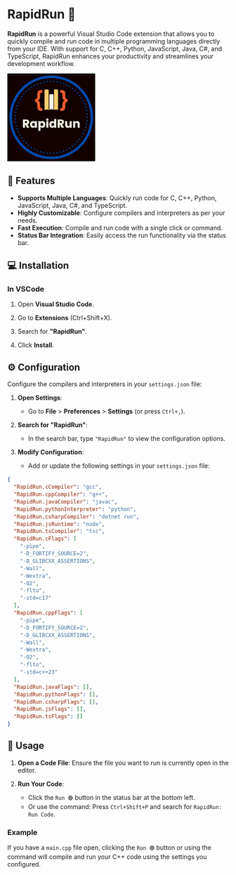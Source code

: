 # RapidRun 🎯

**RapidRun** is a powerful Visual Studio Code extension that allows you to quickly compile and run code in multiple programming languages directly from your IDE. With support for C, C++, Python, JavaScript, Java, C#, and TypeScript, RapidRun enhances your productivity and streamlines your development workflow.

![RapidRun Logo](./RapidRun.png)

## 🚀 Features

- **Supports Multiple Languages**: Quickly run code for C, C++, Python, JavaScript, Java, C#, and TypeScript.
- **Highly Customizable**: Configure compilers and interpreters as per your needs.
- **Fast Execution**: Compile and run code with a single click or command.
- **Status Bar Integration**: Easily access the run functionality via the status bar.

## 💻 Installation

### In VSCode

1. Open **Visual Studio Code**.

2. Go to **Extensions** (Ctrl+Shift+X).

3. Search for **"RapidRun"**.

5. Click **Install**.

## ⚙️ Configuration

Configure the compilers and interpreters in your `settings.json` file:

1. **Open Settings**:
   - Go to **File** > **Preferences** > **Settings** (or press `Ctrl+,`).

2. **Search for "RapidRun"**:
   - In the search bar, type `"RapidRun"` to view the configuration options.

3. **Modify Configuration**:
   - Add or update the following settings in your `settings.json` file:

```json
{
  "RapidRun.cCompiler": "gcc",
  "RapidRun.cppCompiler": "g++",
  "RapidRun.javaCompiler": "javac",
  "RapidRun.pythonInterpreter": "python",
  "RapidRun.csharpCompiler": "dotnet run",
  "RapidRun.jsRuntime": "node",
  "RapidRun.tsCompiler": "tsc",
  "RapidRun.cFlags": [
    "-pipe",
    "-D_FORTIFY_SOURCE=2",
    "-D_GLIBCXX_ASSERTIONS",
    "-Wall",
    "-Wextra",
    "-O2",
    "-flto",
    "-std=c17"
  ],
  "RapidRun.cppFlags": [
    "-pipe",
    "-D_FORTIFY_SOURCE=2",
    "-D_GLIBCXX_ASSERTIONS",
    "-Wall",
    "-Wextra",
    "-O2",
    "-flto",
    "-std=c++23"
  ],
  "RapidRun.javaFlags": [],
  "RapidRun.pythonFlags": [],
  "RapidRun.csharpFlags": [],
  "RapidRun.jsFlags": [],
  "RapidRun.tsFlags": []
}
```
## 🚀 Usage

1.  **Open a Code File**: Ensure the file you want to run is currently open in the editor.

3.  **Run Your Code**:
    -   Click the `Run 🟢` button in the status bar at the bottom left.
    -   Or use the command: Press `Ctrl+Shift+P` and search for `RapidRun: Run Code`.

### Example

If you have a `main.cpp` file open, clicking the `Run 🟢` button or using the command will compile and run your C++ code using the settings you configured.
